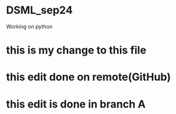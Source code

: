 # DSML_sep24
 Working on python


# this is my change to this file

# this edit done on remote(GitHub)

# this edit is done in branch A